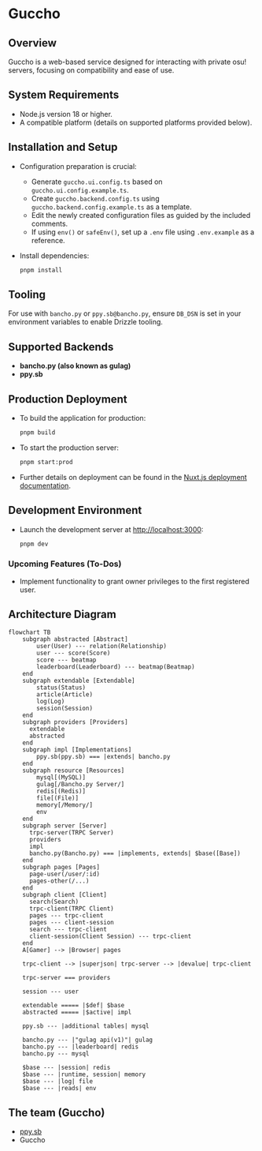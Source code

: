 # Guccho

## Overview

Guccho is a web-based service designed for interacting with private osu! servers, focusing on compatibility and ease of use.

## System Requirements

- Node.js version 18 or higher.
- A compatible platform (details on supported platforms provided below).

## Installation and Setup

- Configuration preparation is crucial:

  - Generate `guccho.ui.config.ts` based on `guccho.ui.config.example.ts`.
  - Create `guccho.backend.config.ts` using `guccho.backend.config.example.ts` as a template.
  - Edit the newly created configuration files as guided by the included comments.
  - If using `env()` or `safeEnv()`, set up a `.env` file using `.env.example` as a reference.

- Install dependencies:
  ```bash
  pnpm install
  ```

## Tooling

For use with `bancho.py` or `ppy.sb@bancho.py`, ensure `DB_DSN` is set in your environment variables to enable Drizzle tooling.

## Supported Backends

- **bancho.py (also known as gulag)**
- **ppy.sb**

## Production Deployment

- To build the application for production:

  ```bash
  pnpm build
  ```

- To start the production server:

  ```bash
  pnpm start:prod
  ```

- Further details on deployment can be found in the [Nuxt.js deployment documentation](https://v3.nuxtjs.org/guide/deploy/presets).

## Development Environment

- Launch the development server at <http://localhost:3000>:
  ```bash
  pnpm dev
  ```

### Upcoming Features (To-Dos)

- Implement functionality to grant owner privileges to the first registered user.

## Architecture Diagram

```mermaid
flowchart TB
    subgraph abstracted [Abstract]
        user(User) --- relation(Relationship)
        user --- score(Score)
        score --- beatmap
        leaderboard(Leaderboard) --- beatmap(Beatmap)
    end
    subgraph extendable [Extendable]
        status(Status)
        article(Article)
        log(Log)
        session(Session)
    end
    subgraph providers [Providers]
      extendable
      abstracted
    end
    subgraph impl [Implementations]
        ppy.sb(ppy.sb) === |extends| bancho.py
    end
    subgraph resource [Resources]
        mysql[(MySQL)]
        gulag[/Bancho.py Server/]
        redis[(Redis)]
        file[(File)]
        memory[/Memory/]
        env
    end
    subgraph server [Server]
      trpc-server(TRPC Server)
      providers
      impl
      bancho.py(Bancho.py) === |implements, extends| $base([Base])
    end
    subgraph pages [Pages]
      page-user(/user/:id)
      pages-other(/...)
    end
    subgraph client [Client]
      search(Search)
      trpc-client(TRPC Client)
      pages --- trpc-client
      pages --- client-session
      search --- trpc-client
      client-session(Client Session) --- trpc-client
    end
    A[Gamer] --> |Browser| pages

    trpc-client --> |superjson| trpc-server --> |devalue| trpc-client

    trpc-server === providers

    session --- user

    extendable ===== |$def| $base
    abstracted ===== |$active| impl

    ppy.sb --- |additional tables| mysql

    bancho.py --- |"gulag api(v1)"| gulag
    bancho.py --- |leaderboard| redis
    bancho.py --- mysql

    $base --- |session| redis
    $base --- |runtime, session| memory
    $base --- |log| file
    $base --- |reads| env
```

## The team (Guccho)

- [ppy.sb](https://github.com/ppy-sb)
- Guccho

